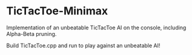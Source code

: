 # TicTacToe-Minimax

Implementation of an unbeatable TicTacToe AI on the console, including Alpha-Beta pruning.

Build TicTacToe.cpp and run to play against an unbeatable AI! 
